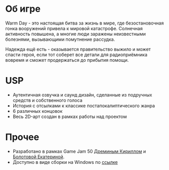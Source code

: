 # Об игре
Warm Day - это настоящая битва за жизнь в мире, где безостановочная гонка вооружений привела к мировой катастрофе.
Солнечная активность повышена, а многие люди заражены неизвестными болезнями, вызывающими помутнение рассудка.

Надежда ещё есть - оказывается правительство выжило и может спасти героя, если тот соберет все детали для радиоприёмника вовремя и сможет продержаться до прибытия помощи.

# USP
- Аутентичная озвучка и саунд дизайн, сделанные из подручных средств и собственного голоса
- История с отсылками к классике постапокалиптического жанра
- 6 различных концовок
- Весь 2D-арт создан в рамках работы над проектом

# Прочее
- Разработано в рамках Game Jam 50 [Дреминым Кириллом](https://github.com/UncleDrema) и [Болотовой Екатериной](https://github.com/KateBolotova).
- Доступно в виде сборки на Windows по [ссылке](https://uncledrema.itch.io/warm-day)
